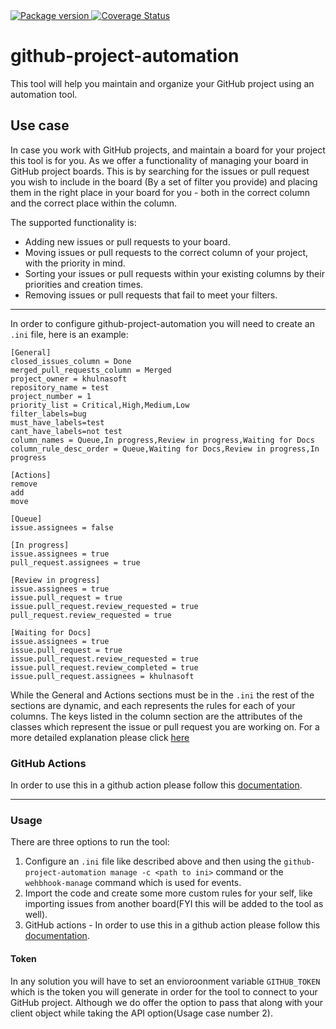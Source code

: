 <a href="https://pypi.org/project/github-project-automation" target="_blank">
    <img src="https://img.shields.io/pypi/v/github-project-automation?color=%2334D058&label=pypi%20package" alt="Package version">
</a>
<a href='https://coveralls.io/github/khulnasoft/github-project-automation?branch=master'>
    <img src='https://coveralls.io/repos/github/khulnasoft/github-project-automation/badge.svg?branch=master' alt='Coverage Status' />
</a>

# github-project-automation
This tool will help you maintain and organize your GitHub project using an automation tool.

## Use case
In case you work with GitHub projects, and maintain a board for your project this tool is for you.
As we offer a functionality of managing your board in GitHub project boards.
This is by searching for the issues or pull request you wish to include in the board (By a set of filter you provide) and placing them in the right place in your board for you - both in the correct column and the correct place within the column.

The supported functionality is:
* Adding new issues or pull requests to your board.
* Moving issues or pull requests to the correct column of your project, with the priority in mind.
* Sorting your issues or pull requests within your existing columns by their priorities and creation times.
* Removing issues or pull requests that fail to meet your filters.
___
In order to configure github-project-automation you will need to create an `.ini` file, here is an example:
```buildoutcfg
[General]
closed_issues_column = Done
merged_pull_requests_column = Merged
project_owner = khulnasoft
repository_name = test
project_number = 1
priority_list = Critical,High,Medium,Low
filter_labels=bug
must_have_labels=test
cant_have_labels=not test
column_names = Queue,In progress,Review in progress,Waiting for Docs
column_rule_desc_order = Queue,Waiting for Docs,Review in progress,In progress

[Actions]
remove
add
move

[Queue]
issue.assignees = false

[In progress]
issue.assignees = true
pull_request.assignees = true

[Review in progress]
issue.assignees = true
issue.pull_request = true
issue.pull_request.review_requested = true
pull_request.review_requested = true

[Waiting for Docs]
issue.assignees = true
issue.pull_request = true
issue.pull_request.review_requested = true
issue.pull_request.review_completed = true
issue.pull_request.assignees = khulnasoft

```
While the General and Actions sections must be in the `.ini` the rest of the sections are dynamic, and each represents the rules for each of your columns.
The keys listed in the column section are the attributes of the classes which represent the issue or pull request you are working on. For a more detailed explanation please click [here](https://github.com/khulansot/github-project-automation/blob/master/docs/ini_file.md)


### GitHub Actions
In order to use this in a github action please follow this [documentation](https://github.com/khulansot/github-project-automation/blob/master/docs/ini_file.md).

___
### Usage
There are three options to run the tool:
1. Configure an `.ini` file like described above and then using the `github-project-automation manage -c <path to ini>` command or the `wehbhook-manage` command which is used for events.
2. Import the code and create some more custom rules for your self, like importing issues from another board(FYI this will be added to the tool as well).
3. GitHub actions - In order to use this in a github action please follow this [documentation](https://github.com/khulansot/github-project-automation/blob/master/docs/GitHub_Action_usage.md).

#### Token
In any solution you will have to set an envioroonment variable `GITHUB_TOKEN` which is the token you will generate in order for the tool to connect to your GitHub project.
Although we do offer the option to pass that along with your client object while taking the API option(Usage case number 2).
